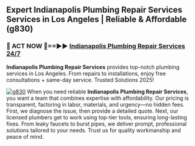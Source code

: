 ## Expert Indianapolis Plumbing Repair Services Services in Los Angeles | Reliable & Affordable (g830)  

<h3>🚿 ACT NOW 🌟==►► <a href="https://tinyurl.com/2ne6vx2x" rel="nofollow">Indianapolis Plumbing Repair Services 24/7</a></h3>

**Indianapolis Plumbing Repair Services** provides top-notch plumbing services in Los Angeles. From repairs to installations, enjoy free consultations + same-day service. Trusted Solutions 2025!

[![g830](https://i.imgur.com/4PFF4AK.jpeg)](https://tinyurl.com/2ne6vx2x)
When you need reliable **Indianapolis Plumbing Repair Services**, you want a team that combines expertise with affordability. Our pricing is transparent, factoring in labor, materials, and urgency—no hidden fees. First, we diagnose the issue, then provide a detailed quote. Next, our licensed plumbers get to work using top-tier tools, ensuring long-lasting fixes. From leaky faucets to burst pipes, we deliver prompt, professional solutions tailored to your needs. Trust us for quality workmanship and peace of mind.
